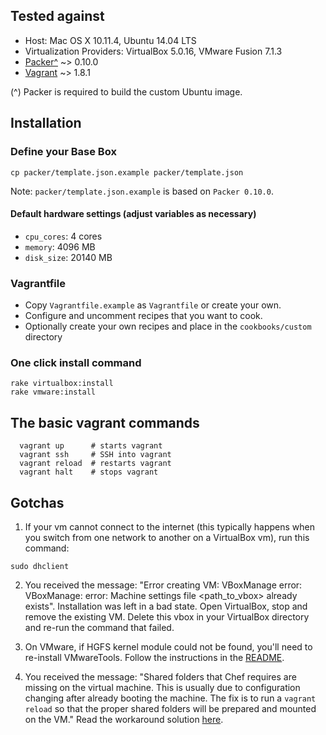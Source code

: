 ## Tested against

* Host: Mac OS X 10.11.4, Ubuntu 14.04 LTS
* Virtualization Providers: VirtualBox 5.0.16, VMware Fusion 7.1.3
* [Packer^](http://www.packer.io/downloads.html) ~> 0.10.0
* [Vagrant](http://downloads.vagrantup.com/) ~> 1.8.1

(^) Packer is required to build the custom Ubuntu image.

## Installation

### Define your Base Box

```
cp packer/template.json.example packer/template.json
```

Note: `packer/template.json.example` is based on `Packer 0.10.0`.

#### Default hardware settings (adjust variables as necessary)

  * `cpu_cores`: 4 cores
  * `memory`: 4096 MB
  * `disk_size`: 20140 MB

### Vagrantfile

  * Copy `Vagrantfile.example` as `Vagrantfile` or create your own.
  * Configure and uncomment recipes that you want to cook.
  * Optionally create your own recipes and place in the `cookbooks/custom` directory

### One click install command

```
rake virtualbox:install
rake vmware:install
```

## The basic vagrant commands

```
  vagrant up      # starts vagrant
  vagrant ssh     # SSH into vagrant
  vagrant reload  # restarts vagrant
  vagrant halt    # stops vagrant
```

## Gotchas

1. If your vm cannot connect to the internet (this typically happens when you switch from one network to another on a VirtualBox vm), run this command:

```
sudo dhclient
```
2. You received the message: "Error creating VM: VBoxManage error: VBoxManage: error: Machine settings file <path_to_vbox> already exists". Installation was left in a bad state. Open VirtualBox, stop and remove the existing VM. Delete this vbox in your VirtualBox directory and re-run the command that failed.

3. On VMware, if HGFS kernel module could not be found, you'll need to re-install VMwareTools. Follow the instructions in the [README](https://github.com/rasa/vmware-tools-patches).

4. You received the message: "Shared folders that Chef requires are missing on the virtual machine.
This is usually due to configuration changing after already booting the
machine. The fix is to run a `vagrant reload` so that the proper shared
folders will be prepared and mounted on the VM." Read the workaround solution [here](https://github.com/mitchellh/vagrant/issues/5199#issuecomment-70603756).
